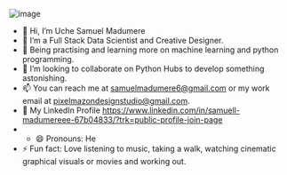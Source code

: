 ![image](https://github.com/Nativenerd1004/Nativenerd1004/assets/149740069/066b2a9c-dd63-48fc-a9d0-dcb9a5b33932)


- 👋 Hi, I’m Uche Samuel Madumere
- 👀 I’m a Full Stack Data Scientist and Creative Designer.
- 🌱 Being practising and learning more on machine learning and python programming. 
- 💞️ I’m looking to collaborate on Python Hubs to develop something astonishing.
- 📫 You can reach me at samuelmadumere6@gmail.com or my work email at pixelmazondesignstudio@gmail.com.
- 📲 My LinkedIn Profile https://www.linkedin.com/in/samuell-madumereee-67b04833/?trk=public-profile-join-page
-  - 😄 Pronouns: He
- ⚡ Fun fact: Love listening to music, taking a walk, watching cinematic graphical visuals or movies and working out.

<!---
Nativenerd1004/Nativenerd1004 is a ✨ special ✨ repository because its `README.md` (this file) appears on your GitHub profile.
You can click the Preview link to take a look at your changes.
--->
